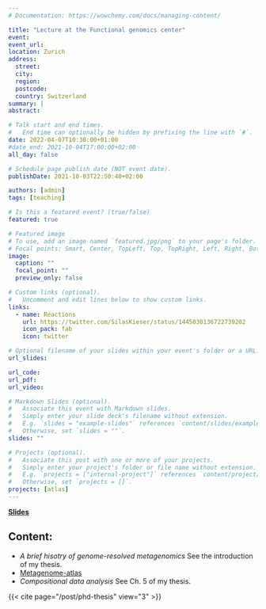 ```yaml
---
# Documentation: https://wowchemy.com/docs/managing-content/

title: "Lecture at the Functional genomics center"
event:
event_url: 
location: Zurich
address:
  street:
  city:
  region:
  postcode:
  country: Switzerland
summary: |
abstract:

# Talk start and end times.
#   End time can optionally be hidden by prefixing the line with `#`.
date: 2022-04-07T10:30:00+01:00
#date_end: 2021-10-04T17:00:00+02:00
all_day: false

# Schedule page publish date (NOT event date).
publishDate: 2021-10-03T22:50:40+02:00

authors: [admin]
tags: [teaching]

# Is this a featured event? (true/false)
featured: true

# Featured image
# To use, add an image named `featured.jpg/png` to your page's folder.
# Focal points: Smart, Center, TopLeft, Top, TopRight, Left, Right, BottomLeft, Bottom, BottomRight.
image:
  caption: ""
  focal_point: ""
  preview_only: false

# Custom links (optional).
#   Uncomment and edit lines below to show custom links.
links:
  - name: Reactions
    url: https://twitter.com/SilasKieser/status/1445030136722739202
    icon_pack: fab
    icon: twitter

# Optional filename of your slides within your event's folder or a URL.
url_slides:

url_code:
url_pdf:
url_video:

# Markdown Slides (optional).
#   Associate this event with Markdown slides.
#   Simply enter your slide deck's filename without extension.
#   E.g. `slides = "example-slides"` references `content/slides/example-slides.md`.
#   Otherwise, set `slides = ""`.
slides: ""

# Projects (optional).
#   Associate this post with one or more of your projects.
#   Simply enter your project's folder or file name without extension.
#   E.g. `projects = ["internal-project"]` references `content/project/deep-learning/index.md`.
#   Otherwise, set `projects = []`.
projects: [atlas]
---
```



[**Slides**](Slides_Atlas_Course_FGC_2022.pdf)

## Content:

- *A brief hisotry of genome-resolved metagenomics* See the introduction of my thesis.
- [Metagenome-atlas](https://metagenome-atlas.github.io/)
- *Compositional data analysis* See Ch. 5 of my thesis.


{{< cite page="/post/phd-thesis" view="3" >}}


